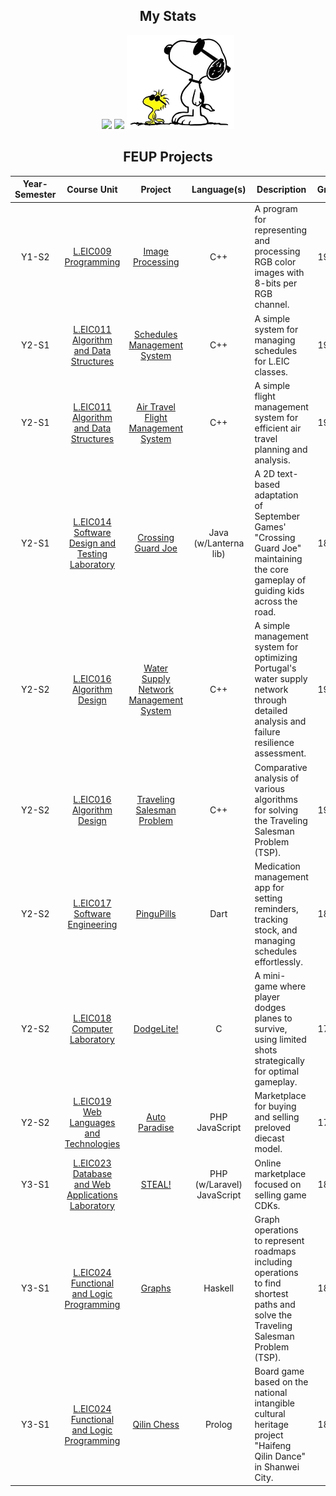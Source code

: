 <h2 align="center">My Stats</h2> 
<p align="center">
  <a href="#"><img src="https://github-readme-stats.vercel.app/api?username=yz1go&hide_border=true&show_icons=true&bg_color=00000000&theme=nord#gh-dark-mode-only" height="200"/></a>
  <a href="#"><img src="https://github-readme-stats.vercel.app/api/top-langs/?username=yz1go&hide_border=true&exclude_repo=calculator_remaster&layout=compact&card_width=200px&langs_count=8&bg_color=00000000&theme=nord#gh-dark-mode-only" height="200"/></a>
  <a href="#"><img src="snoopy.png" height="150px" /></a>
</p>

<h2 align="center">FEUP Projects</h2> 

| Year-Semester | Course Unit | Project | Language(s) | Description | Grade 
|:-:|:-:|:-:|:-:|-|:-:| 
| Y1-S2 | [L.EIC009 Programming](https://sigarra.up.pt/feup/pt/ucurr_geral.ficha_uc_view?pv_ocorrencia_id=501671) | [Image Processing](https://github.com/YZ1GO/L.EIC009_P_PRJ) | C++ | A program for representing and processing RGB color images with 8-bits per RGB channel. | 19.80 |
| Y2-S1 | [L.EIC011 Algorithm and Data Structures](https://sigarra.up.pt/feup/pt/ucurr_geral.ficha_uc_view?pv_ocorrencia_id=520316) | [Schedules Management System](https://github.com/YZ1GO/L.EIC011_AED_PRJ01) | C++ | A simple system for managing schedules for L.EIC classes. | 19.75 |
| Y2-S1 | [L.EIC011 Algorithm and Data Structures](https://sigarra.up.pt/feup/pt/ucurr_geral.ficha_uc_view?pv_ocorrencia_id=520316) | [Air Travel Flight Management System](https://github.com/YZ1GO/L.EIC011_AED_PRJ02) | C++ | A simple flight management system for efficient air travel planning and analysis. | 19.20 |
| Y2-S1 | [L.EIC014 Software Design and Testing Laboratory](https://sigarra.up.pt/feup/pt/ucurr_geral.ficha_uc_view?pv_ocorrencia_id=520319) | [Crossing Guard Joe](https://github.com/YZ1GO/L.EIC014_LDTS_PRJ01) | Java (w/Lanterna lib) | A 2D text-based adaptation of September Games' "Crossing Guard Joe" maintaining the core gameplay of guiding kids across the road. | 18.60 |
| Y2-S2 | [L.EIC016 Algorithm Design](https://sigarra.up.pt/feup/pt/ucurr_geral.ficha_uc_view?pv_ocorrencia_id=520321) | [Water Supply Network Management System](https://github.com/YZ1GO/L.EIC016_DA_PRJ01) | C++ | A simple management system for optimizing Portugal's water supply network through detailed analysis and failure resilience assessment. | 19.05 |
| Y2-S2 | [L.EIC016 Algorithm Design](https://sigarra.up.pt/feup/pt/ucurr_geral.ficha_uc_view?pv_ocorrencia_id=520321) | [Traveling Salesman Problem](https://github.com/YZ1GO/L.EIC016_DA_PRJ02) | C++ | Comparative analysis of various algorithms for solving the Traveling Salesman Problem (TSP). | 19.50 |
| Y2-S2 | [L.EIC017 Software Engineering](https://sigarra.up.pt/feup/pt/ucurr_geral.ficha_uc_view?pv_ocorrencia_id=520322) | [PinguPills](https://github.com/YZ1GO/L.EIC017_ES_PRJ) | Dart | Medication management app for setting reminders, tracking stock, and managing schedules effortlessly. | 18.60 |
| Y2-S2 | [L.EIC018 Computer Laboratory](https://sigarra.up.pt/feup/pt/ucurr_geral.ficha_uc_view?pv_ocorrencia_id=520323) | [DodgeLite!](https://github.com/YZ1GO/L.EIC018_LC_PRJ) | C | A mini-game where player dodges planes to survive, using limited shots strategically for optimal gameplay. | 17.48 |
| Y2-S2 | [L.EIC019 Web Languages and Technologies](https://sigarra.up.pt/feup/pt/ucurr_geral.ficha_uc_view?pv_ocorrencia_id=520324) | [Auto Paradise](https://github.com/YZ1GO/L.EIC019_LTW_PRJ) | PHP JavaScript | Marketplace for buying and selling preloved diecast model. | 17.30 |
| Y3-S1 | [L.EIC023 Database and Web Applications Laboratory](https://sigarra.up.pt/feup/pt/ucurr_geral.ficha_uc_view?pv_ocorrencia_id=541888) | [STEAL!](https://github.com/YZ1GO/L.EIC023_LBAW_PRJ) | PHP (w/Laravel) JavaScript | Online marketplace focused on selling game CDKs. | 18.40 |
| Y3-S1 | [L.EIC024 Functional and Logic Programming](https://sigarra.up.pt/feup/pt/ucurr_geral.ficha_uc_view?pv_ocorrencia_id=541889) | [Graphs](https://github.com/YZ1GO/L.EIC024_PFL_PRJ01) | Haskell | Graph operations to represent roadmaps including operations to find shortest paths and solve the Traveling Salesman Problem (TSP). | 18.40 |
| Y3-S1 | [L.EIC024 Functional and Logic Programming](https://sigarra.up.pt/feup/pt/ucurr_geral.ficha_uc_view?pv_ocorrencia_id=541889) | [Qilin Chess](https://github.com/YZ1GO/L.EIC024_PFL_PRJ02) | Prolog | Board game based on the national intangible cultural heritage project "Haifeng Qilin Dance" in Shanwei City. | 18.10 |



